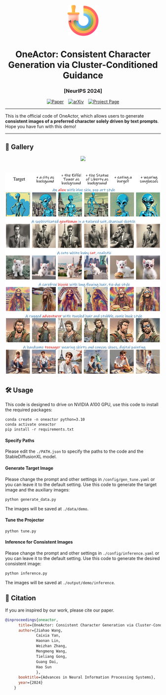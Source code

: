 <p align="center">
  <img src="assets/icon.png" height=100>
</p>
<div align="center">

# OneActor: Consistent Character Generation via Cluster-Conditioned Guidance

### [NeurIPS 2024]

[![Paper](https://img.shields.io/badge/Paper-gray)](https://arxiv.org/pdf/2404.10267) &ensp; [![arXiv](https://img.shields.io/badge/arXiv-red)](https://arxiv.org/abs/2404.10267) &ensp; [![Project Page](https://img.shields.io/badge/Project%20Page-green
)](https://johnneywang.github.io/OneActor-webpage/)
</div>

---
This is the official code of OneActor, which allows users to generate **consistent images of a preferred character solely driven by text prompts**. Hope you have fun with this demo!

---

## 🌈 Gallery
<div align="center">
    <img src="assets/gallery1.jpg", width="600">
    <br><br><br>
    <img src="assets/gallery2.jpg", width="600">
</div>

## 🛠️ Usage
This code is designed to drive on NVIDIA A100 GPU, use this code to install the required packages:

    conda create -n oneactor python=3.10
    conda activate oneactor
    pip install -r requirements.txt
#### Specify Paths
Please edit the `./PATH.json` to specify the paths to the code and the StableDiffusionXL model.
#### Generate Target Image
Please change the prompt and other settings in `/config/gen_tune.yaml` or you can leave it to the default setting.
Use this code to generate the target image and the auxiliary images:

    python generate_data.py
The images will be saved at `./data/demo`.
#### Tune the Projector

    python tune.py
#### Inference for Consistent Images
Please change the prompt and other settings in `./config/inference.yaml` or you can leave it to the default setting.
Use this code to generate the desired consistent image:

    python inference.py
The images will be saved at `./output/demo/inference`.

## 📖 Citation
If you are inspired by our work, please cite our paper.
```bibtex
@inproceedings{oneactor,
      title={OneActor: Consistent Character Generation via Cluster-Conditioned Guidance},
      author={Jiahao Wang,
              Caixia Yan,
              Haonan Lin,
              Weizhan Zhang,
              Mengmeng Wang,
              Tieliang Gong,
              Guang Dai,
              Hao Sun
              },
      booktitle={Advances in Neural Information Processing Systems},
      year={2024}
    }
```
